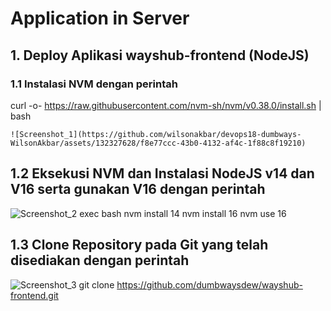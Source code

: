 # Application in Server
 ## 1. Deploy Aplikasi wayshub-frontend (NodeJS)
  ### 1.1 Instalasi NVM dengan perintah
  curl -o- https://raw.githubusercontent.com/nvm-sh/nvm/v0.38.0/install.sh | bash
  
    ![Screenshot_1](https://github.com/wilsonakbar/devops18-dumbways-WilsonAkbar/assets/132327628/f8e77ccc-43b0-4132-af4c-1f88c8f19210)

  
  
  
    
  ## 1.2 Eksekusi NVM dan Instalasi NodeJS v14 dan V16 serta gunakan V16 dengan perintah
  ![Screenshot_2](https://github.com/wilsonakbar/devops18-dumbways-WilsonAkbar/assets/132327628/31c361d2-d1c6-4dbc-8b82-c3d9fbd91da6)
    exec bash
    nvm install 14
    nvm install 16
    nvm use 16
  
  
    
  ## 1.3 Clone Repository pada Git yang telah disediakan dengan perintah
  ![Screenshot_3](https://github.com/wilsonakbar/devops18-dumbways-WilsonAkbar/assets/132327628/b36d45f2-1dfc-46b0-b57d-9956d4be1c89)
    git clone https://github.com/dumbwaysdew/wayshub-frontend.git
